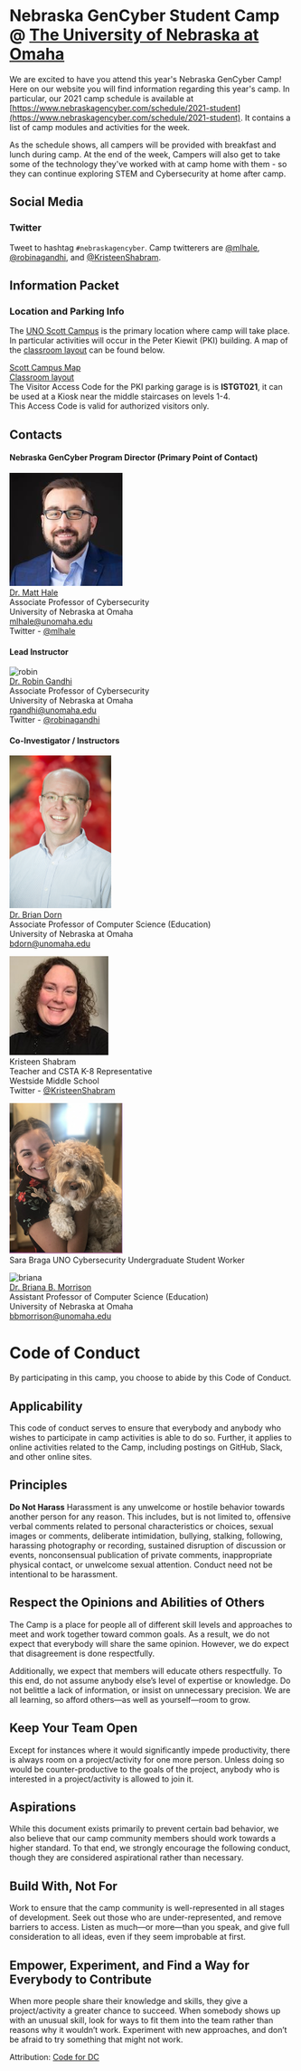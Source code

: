 # Nebraska GenCyber Student Camp @ [The University of Nebraska at Omaha](http://www.unomaha.edu/college-of-information-science-and-technology/academics/information-assurance.php)
We are excited to have you attend this year's Nebraska GenCyber Camp! Here on our website you will find information regarding this year's camp. In particular, our 2021 camp schedule is available at [https://www.nebraskagencyber.com/schedule/2021-student](https://www.nebraskagencyber.com/schedule/2021-student). It contains a list of camp modules and activities for the week.

As the schedule shows, all campers will be provided with breakfast and lunch during camp. At the end of the week, Campers will also get to take some of the technology they've worked with at camp home with them - so they can continue exploring STEM and Cybersecurity at home after camp.

<!-- ## Camp Surveys
TBA

## The NGC modules 
You can find all of our modules at [modules.nebraskagencyber.com](http://nebraskagencyber.com/modules/2019/) -->

## Social Media
<!-- ### Slack
Want to get a hold of camp staff or fellow campers? Use [our official Slack Channel](https://join.slack.com/t/nebraskagencyber/shared_invite/enQtMzgxODI3Njk5MzQ2LTAyZTk4NWIwMWZmNmM1NmVlZTI5ZmRkNTgzMjJlM2Y0Y2Y5ZDNmOWIwZmQ0NzIyMDI3NTRiYTZmNTFkZWFhZDA). You can sign up for free. -->

### Twitter
Tweet to hashtag `#nebraskagencyber`. Camp twitterers are [@mlhale](https://twitter.com/mlhale_), [@robinagandhi](https://twitter.com/robinagandhi), and  [@KristeenShabram](https://twitter.com/KristeenShabram).

<!-- ### Instagram
[https://www.instagram.com/nebraska.gencyber/](https://www.instagram.com/nebraska.gencyber/) -->

## Information Packet

### Location and Parking Info
The [UNO Scott Campus](https://github.com/MLHale/nebraska-gencyber/raw/master/assets/scott-campus-map.pdf) is the primary location where camp will take place. In particular activities will occur in the Peter Kiewit (PKI) building. A map of the [classroom layout](https://github.com/MLHale/nebraska-gencyber/raw/master/2021/pki-floorplan.png) can be found below. 

[Scott Campus Map](https://github.com/MLHale/nebraska-gencyber/raw/master/assets/scott-campus-map.pdf)  
[Classroom layout](https://github.com/MLHale/nebraska-gencyber/raw/master/2019/pki-floorplan.png)  
The Visitor Access Code for the PKI parking garage is is **ISTGT021**, it can be used at a Kiosk near the middle staircases on levels 1-4.   
This Access Code is valid for authorized visitors only.


<!-- ### Release Forms and Permission Slips
For our 2019 camp, we have worked with the FBI Omaha Field office to setup a tour of their facility and an introduction to their female leaders and team in Omaha. The field trip is entirely optional. If you would like your child to attend, please fill out the field trip permission form and have your child return it to us on the first day of camp. As a note, the FBI location in Omaha does require US Citizenship. If your child is not a US Citizen or you do not wish for them to attend, we have alternate activities for them to take part in. More details about the field trip are in the permission form.

[UNO Photo Release](https://github.com/MLHale/nebraska-gencyber/raw/master/assets/uno-release.pdf)  
[Field Trip Permission Slip](https://github.com/MLHale/nebraska-gencyber/raw/master/2019/permission-slip.pdf) -->

## Contacts

#### Nebraska GenCyber Program Director (Primary Point of Contact)
![matt](https://github.com/MLHale/nebraska-gencyber/raw/master/img/matt.jpg)  
[Dr. Matt Hale](http://faculty.ist.unomaha.edu/mlhale/)  
Associate Professor of Cybersecurity  
University of Nebraska at Omaha   
[mlhale@unomaha.edu](mailto:mlhale@unomaha.edu)  
Twitter - [@mlhale](https://twitter.com/mlhale_)  

#### Lead Instructor
![robin](https://github.com/MLHale/nebraska-gencyber/raw/master/img/robin.png)  
[Dr. Robin Gandhi](http://faculty.ist.unomaha.edu/rgandhi/)  
Associate Professor of Cybersecurity  
University of Nebraska at Omaha  
[rgandhi@unomaha.edu](mailto:rgandhi@unomaha.edu)  
Twitter - [@robinagandhi](https://twitter.com/robinagandhi)  

#### Co-Investigator / Instructors
![brian](https://github.com/MLHale/nebraska-gencyber/raw/master/img/brian.png)  
[Dr. Brian Dorn](https://www.unomaha.edu/college-of-information-science-and-technology/about/faculty-staff/brian-dorn.php)  
Associate Professor of Computer Science (Education)  
University of Nebraska at Omaha  
[bdorn@unomaha.edu](mailto:bdorn@unomaha.edu)  

![Kristeen Shabram](https://github.com/MLHale/nebraska-gencyber/raw/master/img/kristeen.jpg)  
Kristeen Shabram  
Teacher and CSTA K-8 Representative  
Westside Middle School  
Twitter - [@KristeenShabram](https://twitter.com/KristeenShabram)  

![Sara Braga](https://github.com/MLHale/nebraska-gencyber/raw/master/img/sara.png)  
Sara Braga
UNO Cybersecurity Undergraduate Student Worker

![briana](https://github.com/MLHale/nebraska-gencyber/raw/master/img/briana.png)  
[Dr. Briana B. Morrison](http://www.brianamorrison.net)  
Assistant Professor of Computer Science (Education)  
University of Nebraska at Omaha  
[bbmorrison@unomaha.edu](mailto:bbmorrison@unomaha.edu)  

# Code of Conduct
By participating in this camp, you choose to abide by this Code of Conduct.

## Applicability
This code of conduct serves to ensure that everybody and anybody who wishes to participate in camp activities is able to do so. Further, it applies to online activities related to the Camp, including postings on GitHub, Slack, and other online sites.

## Principles
**Do Not Harass**
Harassment is any unwelcome or hostile behavior towards another person for any reason. This includes, but is not limited to, offensive verbal comments related to personal characteristics or choices, sexual images or comments, deliberate intimidation, bullying, stalking, following, harassing photography or recording, sustained disruption of discussion or events, nonconsensual publication of private comments, inappropriate physical contact, or unwelcome sexual attention. Conduct need not be intentional to be harassment.

## Respect the Opinions and Abilities of Others
The Camp is a place for people all of different skill levels and approaches to meet and work together toward common goals. As a result, we do not expect that everybody will share the same opinion. However, we do expect that disagreement is done respectfully.

Additionally, we expect that members will educate others respectfully. To this end, do not assume anybody else’s level of expertise or knowledge. Do not belittle a lack of information, or insist on unnecessary precision. We are all learning, so afford others—as well as yourself—room to grow.

## Keep Your Team Open
Except for instances where it would significantly impede productivity, there is always room on a project/activity for one more person. Unless doing so would be counter-productive to the goals of the project, anybody who is interested in a project/activity is allowed to join it.

## Aspirations
While this document exists primarily to prevent certain bad behavior, we also believe that our camp community members should work towards a higher standard. To that end, we strongly encourage the following conduct, though they are considered aspirational rather than necessary.

## Build With, Not For
Work to ensure that the camp community is well-represented in all stages of development. Seek out those who are under-represented, and remove barriers to access. Listen as much—or more—than you speak, and give full consideration to all ideas, even if they seem improbable at first.

## Empower, Experiment, and Find a Way for Everybody to Contribute
When more people share their knowledge and skills, they give a project/activity a greater chance to succeed. When somebody shows up with an unusual skill, look for ways to fit them into the team rather than reasons why it wouldn’t work. Experiment with new approaches, and don’t be afraid to try something that might not work.

Attribution: [Code for DC](https://codefordc.org/resources/codeofconduct.html)
